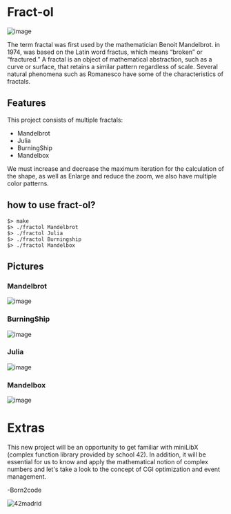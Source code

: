 # Fract-ol
![image](https://github.com/ismaelucky342/fract-ol/assets/153450550/59d0be7b-193b-4d10-b637-2ec0b085e3ae)

The term fractal was first used by the mathematician Benoit Mandelbrot.
in 1974, was based on the Latin word fractus, which means “broken” or “fractured.”
A fractal is an object of mathematical abstraction, such as a curve or surface, that retains a similar pattern regardless of scale.
Several natural phenomena such as Romanesco have some of the characteristics of fractals.

## Features
This project consists of multiple fractals:
- Mandelbrot
- Julia
- BurningShip
- Mandelbox

We must increase and decrease the maximum iteration for the calculation of the shape, as well as Enlarge and reduce the zoom, we also have multiple color patterns.

## how to use fract-ol?

```
$> make
$> ./fractol Mandelbrot
$> ./fractol Julia
$> ./fractol Burningship
$> ./fractol Mandelbox
```
## Pictures
### Mandelbrot
![image](https://github.com/user-attachments/assets/00ba2326-109c-4669-b33d-90a1fa209fb0)

### BurningShip
![image](https://github.com/user-attachments/assets/cd888a86-9bda-4739-82a7-0114b4fdc13a)

### Julia
![image](https://github.com/user-attachments/assets/49073502-95d7-418d-8d36-eefcb13afdba)

### Mandelbox
![image](https://github.com/user-attachments/assets/2ec6f8b4-6eb5-4dad-9232-306c2ff96d4c)


# Extras 
This new project will be an opportunity to get familiar with miniLibX (complex function library provided by school 42).
In addition, it will be essential for us to know and apply the mathematical notion of complex numbers and let's take a look
to the concept of CGI optimization and event management.

-Born2code


![42madrid](https://github.com/ismaelucky342/Born2code/assets/153450550/3a377f34-9156-4eff-b04b-71c4b128523e)
